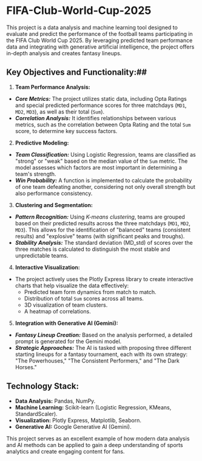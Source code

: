 # FIFA-Club-World-Cup-2025

This project is a data analysis and machine learning tool designed to evaluate and predict the performance of the football teams participating in the FIFA Club World Cup 2025. By leveraging predicted team performance data and integrating with generative artificial intelligence, the project offers in-depth analysis and creates fantasy lineups.

## Key Objectives and Functionality:##

1. **Team Performance Analysis:**
- ***Core Metrics:*** The project utilizes static data, including Opta Ratings and special predicted performance scores for three matchdays (`MD1`, `MD2`, `MD3`), as well as their total (`Sum`).
- ***Correlation Analysis:*** It identifies relationships between various metrics, such as the correlation between Opta Rating and the total `Sum` score, to determine key success factors.

2. **Predictive Modeling:**
- ***Team Classification:*** Using Logistic Regression, teams are classified as "strong" or "weak" based on the median value of the `Sum` metric. The model assesses which factors are most important in determining a team's strength.
- ***Win Probability:*** A function is implemented to calculate the probability of one team defeating another, considering not only overall strength but also performance consistency.

3. **Clustering and Segmentation:**
- ***Pattern Recognition:*** Using *K-means clustering*, teams are grouped based on their predicted results across the three matchdays (`MD1`, `MD2`, `MD3`). This allows for the identification of "balanced" teams (consistent results) and "explosive" teams (with significant peaks and troughs).
- ***Stability Analysis:*** The standard deviation (MD_std) of scores over the three matches is calculated to distinguish the most stable and unpredictable teams.

4. **Interactive Visualization:**
- The project actively uses the Plotly Express library to create interactive charts that help visualize the data effectively:
    - Predicted team form dynamics from match to match.
    - Distribution of total `Sum` scores across all teams.
    - 3D visualization of team clusters.
    - A heatmap of correlations.

5. **Integration with Generative AI (Gemini):**
- ***Fantasy Lineup Creation:*** Based on the analysis performed, a detailed prompt is generated for the Gemini model.
- ***Strategic Approaches:*** The AI is tasked with proposing three different starting lineups for a fantasy tournament, each with its own strategy: "The Powerhouses," "The Consistent Performers," and "The Dark Horses."

## Technology Stack: ##

- **Data Analysis:** Pandas, NumPy.
- **Machine Learning:** Scikit-learn (Logistic Regression, KMeans, StandardScaler).
- **Visualization:** Plotly Express, Matplotlib, Seaborn.
- **Generative AI:** Google Generative AI (Gemini).

This project serves as an excellent example of how modern data analysis and AI methods can be applied to gain a deep understanding of sports analytics and create engaging content for fans.
